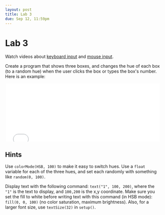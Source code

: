 ```yaml
---
layout: post
title: Lab 3
due: Sep 12, 11:59pm
---
```


# Lab 3

Watch videos about [keyboard input](/videos/2014-09-01-keyboard-input.html)
and [mouse input](/videos/2014-09-01-mouse-input.html).

Create a program that shows three boxes, and changes the hue of each
box (to a random hue) when the user clicks the box or types the box's
number. Here is an example:

<div style="text-align: center">
<iframe src="//player.vimeo.com/video/104944436" width="500"
height="190" frameborder="0" webkitallowfullscreen mozallowfullscreen
allowfullscreen></iframe>
</div>

## Hints

Use `colorMode(HSB, 100)` to make it easy to switch hues. Use a `float`
variable for each of the three hues, and set each randomly with
something like `random(0, 100)`.

Display text with the following command: `text("1", 100, 200)`, where
the `"1"` is the text to display, and `100,200` is the x,y
coordinate. Make sure you set the fill to white before writing text
with this command (in HSB mode): `fill(0, 0, 100)` (no color
saturation, maximum brightness). Also, for a larger font size, use
`textSize(32)` in `setup()`.
